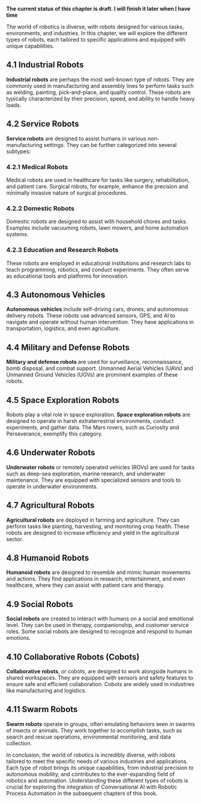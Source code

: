 **The current status of this chapter is draft. I will finish it later when I have time**

The world of robotics is diverse, with robots designed for various tasks, environments, and industries. In this chapter, we will explore the different types of robots, each tailored to specific applications and equipped with unique capabilities.

4.1 Industrial Robots
---------------------

**Industrial robots** are perhaps the most well-known type of robots. They are commonly used in manufacturing and assembly lines to perform tasks such as welding, painting, pick-and-place, and quality control. These robots are typically characterized by their precision, speed, and ability to handle heavy loads.

4.2 Service Robots
------------------

**Service robots** are designed to assist humans in various non-manufacturing settings. They can be further categorized into several subtypes:

### 4.2.1 Medical Robots

Medical robots are used in healthcare for tasks like surgery, rehabilitation, and patient care. Surgical robots, for example, enhance the precision and minimally invasive nature of surgical procedures.

### 4.2.2 Domestic Robots

Domestic robots are designed to assist with household chores and tasks. Examples include vacuuming robots, lawn mowers, and home automation systems.

### 4.2.3 Education and Research Robots

These robots are employed in educational institutions and research labs to teach programming, robotics, and conduct experiments. They often serve as educational tools and platforms for innovation.

4.3 Autonomous Vehicles
-----------------------

**Autonomous vehicles** include self-driving cars, drones, and autonomous delivery robots. These robots use advanced sensors, GPS, and AI to navigate and operate without human intervention. They have applications in transportation, logistics, and even agriculture.

4.4 Military and Defense Robots
-------------------------------

**Military and defense robots** are used for surveillance, reconnaissance, bomb disposal, and combat support. Unmanned Aerial Vehicles (UAVs) and Unmanned Ground Vehicles (UGVs) are prominent examples of these robots.

4.5 Space Exploration Robots
----------------------------

Robots play a vital role in space exploration. **Space exploration robots** are designed to operate in harsh extraterrestrial environments, conduct experiments, and gather data. The Mars rovers, such as Curiosity and Perseverance, exemplify this category.

4.6 Underwater Robots
---------------------

**Underwater robots** or remotely operated vehicles (ROVs) are used for tasks such as deep-sea exploration, marine research, and underwater maintenance. They are equipped with specialized sensors and tools to operate in underwater environments.

4.7 Agricultural Robots
-----------------------

**Agricultural robots** are deployed in farming and agriculture. They can perform tasks like planting, harvesting, and monitoring crop health. These robots are designed to increase efficiency and yield in the agricultural sector.

4.8 Humanoid Robots
-------------------

**Humanoid robots** are designed to resemble and mimic human movements and actions. They find applications in research, entertainment, and even healthcare, where they can assist with patient care and therapy.

4.9 Social Robots
-----------------

**Social robots** are created to interact with humans on a social and emotional level. They can be used in therapy, companionship, and customer service roles. Some social robots are designed to recognize and respond to human emotions.

4.10 Collaborative Robots (Cobots)
----------------------------------

**Collaborative robots**, or cobots, are designed to work alongside humans in shared workspaces. They are equipped with sensors and safety features to ensure safe and efficient collaboration. Cobots are widely used in industries like manufacturing and logistics.

4.11 Swarm Robots
-----------------

**Swarm robots** operate in groups, often emulating behaviors seen in swarms of insects or animals. They work together to accomplish tasks, such as search and rescue operations, environmental monitoring, and data collection.

In conclusion, the world of robotics is incredibly diverse, with robots tailored to meet the specific needs of various industries and applications. Each type of robot brings its unique capabilities, from industrial precision to autonomous mobility, and contributes to the ever-expanding field of robotics and automation. Understanding these different types of robots is crucial for exploring the integration of Conversational AI with Robotic Process Automation in the subsequent chapters of this book.
